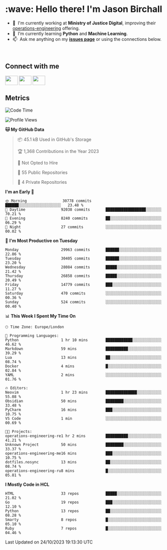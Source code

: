 <h1 align="left" id="jason-title">:wave: Hello there! I'm Jason Birchall</h1>

- :office: &nbsp;I'm currently working at **Ministry of Justice Digital**, improving their [operations-engineering](https://github.com/ministryofjustice/operations-engineering) offering.
- :seedling: &nbsp;I’m currently learning **Python** and **Machine Learning**.
- :mailbox: &nbsp;Ask me anything on my **[issues page]** or using the connections below.


<br>

<h2>Connect with me</h2>
<p>
<a href="https://twitter.com/jsonBirchall" target="blank"><img align="center" src="https://cdn.jsdelivr.net/npm/simple-icons@3.0.1/icons/twitter.svg" alt="" height="30" width="40" /></a>
<a href="https://keybase.io/json0" target="blank"><img align="center" src="https://cdn.jsdelivr.net/npm/simple-icons@3.0.1/icons/keybase.svg" alt="" height="30" width="40" /></a>
<a href="https://www.reddit.com/user/kakorate" target="blank"><img align="center" src="https://cdn.jsdelivr.net/npm/simple-icons@3.0.1/icons/reddit.svg" alt="" height="30" width="40" /></a>
</p>

<h2>Metrics</h2>

<!--START_SECTION:waka-->
![Code Time](http://img.shields.io/badge/Code%20Time-1%2C226%20hrs%2013%20mins-blue)

![Profile Views](http://img.shields.io/badge/Profile%20Views-0-blue)

**🐱 My GitHub Data** 

> 📦 45.1 kB Used in GitHub's Storage 
 > 
> 🏆 1,368 Contributions in the Year 2023
 > 
> 🚫 Not Opted to Hire
 > 
> 📜 55 Public Repositories 
 > 
> 🔑 4 Private Repositories 
 > 
**I'm an Early 🐤** 

```text
🌞 Morning                30778 commits       ██████░░░░░░░░░░░░░░░░░░░   23.48 % 
🌆 Daytime                92038 commits       ██████████████████░░░░░░░   70.21 % 
🌃 Evening                8240 commits        ██░░░░░░░░░░░░░░░░░░░░░░░   06.29 % 
🌙 Night                  27 commits          ░░░░░░░░░░░░░░░░░░░░░░░░░   00.02 % 
```
📅 **I'm Most Productive on Tuesday** 

```text
Monday                   29963 commits       ██████░░░░░░░░░░░░░░░░░░░   22.86 % 
Tuesday                  30405 commits       ██████░░░░░░░░░░░░░░░░░░░   23.20 % 
Wednesday                28084 commits       █████░░░░░░░░░░░░░░░░░░░░   21.42 % 
Thursday                 26858 commits       █████░░░░░░░░░░░░░░░░░░░░   20.49 % 
Friday                   14779 commits       ███░░░░░░░░░░░░░░░░░░░░░░   11.27 % 
Saturday                 470 commits         ░░░░░░░░░░░░░░░░░░░░░░░░░   00.36 % 
Sunday                   524 commits         ░░░░░░░░░░░░░░░░░░░░░░░░░   00.40 % 
```


📊 **This Week I Spent My Time On** 

```text
🕑︎ Time Zone: Europe/London

💬 Programming Languages: 
Python                   1 hr 10 mins        ████████████░░░░░░░░░░░░░   46.62 % 
Markdown                 59 mins             ██████████░░░░░░░░░░░░░░░   39.29 % 
Lua                      13 mins             ██░░░░░░░░░░░░░░░░░░░░░░░   08.74 % 
Docker                   4 mins              █░░░░░░░░░░░░░░░░░░░░░░░░   02.84 % 
YAML                     2 mins              ░░░░░░░░░░░░░░░░░░░░░░░░░   01.76 % 

🔥 Editors: 
Neovim                   1 hr 23 mins        ██████████████░░░░░░░░░░░   55.08 % 
Obsidian                 50 mins             ████████░░░░░░░░░░░░░░░░░   33.48 % 
PyCharm                  16 mins             ███░░░░░░░░░░░░░░░░░░░░░░   10.75 % 
VS Code                  1 min               ░░░░░░░░░░░░░░░░░░░░░░░░░   00.69 % 

🐱‍💻 Projects: 
operations-engineering-re1 hr 2 mins         ██████████░░░░░░░░░░░░░░░   41.21 % 
Unknown Project          50 mins             ████████░░░░░░░░░░░░░░░░░   33.37 % 
operations-engineering-me16 mins             ███░░░░░░░░░░░░░░░░░░░░░░   10.75 % 
dotfiles.nosync          13 mins             ██░░░░░░░░░░░░░░░░░░░░░░░   08.74 % 
operations-engineering-ru8 mins              █░░░░░░░░░░░░░░░░░░░░░░░░   05.81 % 
```

**I Mostly Code in HCL** 

```text
HTML                     33 repos            █████░░░░░░░░░░░░░░░░░░░░   21.02 % 
Go                       19 repos            ███░░░░░░░░░░░░░░░░░░░░░░   12.10 % 
Python                   13 repos            ██░░░░░░░░░░░░░░░░░░░░░░░   08.28 % 
Smarty                   8 repos             █░░░░░░░░░░░░░░░░░░░░░░░░   05.10 % 
Ruby                     7 repos             █░░░░░░░░░░░░░░░░░░░░░░░░   04.46 % 
```




 Last Updated on 24/10/2023 19:13:30 UTC
<!--END_SECTION:waka-->

<!-- links -->

[issues page]: https://github.com/jasonBirchall/jasonBirchall/issues "jasonBirchall/issues"
